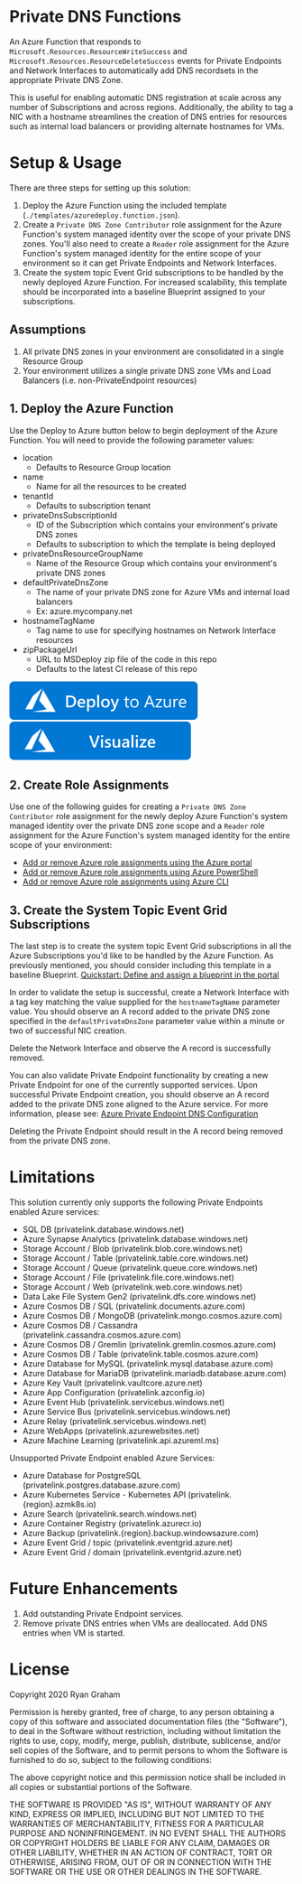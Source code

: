 # Private DNS Functions

An Azure Function that responds to `Microsoft.Resources.ResourceWriteSuccess` and `Microsoft.Resources.ResourceDeleteSuccess` events for Private Endpoints and Network Interfaces to automatically add DNS recordsets in the appropriate Private DNS Zone.

This is useful for enabling automatic DNS registration at scale across any number of Subscriptions and across regions. Additionally, the ability to tag a NIC with a hostname streamlines the creation of DNS entries for resources such as internal load balancers or providing alternate hostnames for VMs.

# Setup & Usage

There are three steps for setting up this solution:

1. Deploy the Azure Function using the included template (`./templates/azuredeploy.function.json`).
1. Create a `Private DNS Zone Contributor` role assignment for the Azure Function's system managed identity over the scope of your private DNS zones. You'll also need to create a `Reader` role assignment for the Azure Function's system managed identity for the entire scope of your environment so it can get Private Endpoints and Network Interfaces.
1. Create the system topic Event Grid subscriptions to be handled by the newly deployed Azure Function. For increased scalability, this template should be incorporated into a baseline Blueprint assigned to your subscriptions.

## Assumptions
1. All private DNS zones in your environment are consolidated in a single Resource Group
1. Your environment utilizes a single private DNS zone VMs and Load Balancers (i.e. non-PrivateEndpoint resources)

## 1. Deploy the Azure Function

Use the Deploy to Azure button below to begin deployment of the Azure Function. You will need to provide the following parameter values:

- location
    - Defaults to Resource Group location
- name
    - Name for all the resources to be created
- tenantId
    - Defaults to subscription tenant
- privateDnsSubscriptionId
    - ID of the Subscription which contains your environment's private DNS zones
    - Defaults to subscription to which the template is being deployed
- privateDnsResourceGroupName
    - Name of the Resource Group which contains your environment's private DNS zones
- defaultPrivateDnsZone
    - The name of your private DNS zone for Azure VMs and internal load balancers
    - Ex: azure.mycompany.net
- hostnameTagName
    - Tag name to use for specifying hostnames on Network Interface resources
- zipPackageUrl
    - URL to MSDeploy zip file of the code in this repo
    - Defaults to the latest CI release of this repo

[![Deploy To Azure](https://raw.githubusercontent.com/Azure/azure-quickstart-templates/master/1-CONTRIBUTION-GUIDE/images/deploytoazure.svg?sanitize=true)](https://portal.azure.com/#create/Microsoft.Template/uri/https%3A%2F%2Fraw.githubusercontent.com%2Frjygraham%2FPrivateDnsFunctions%2Fmaster%2Ftemplates%2Fazuredeploy.function.json)  [![Visualize](https://raw.githubusercontent.com/Azure/azure-quickstart-templates/master/1-CONTRIBUTION-GUIDE/images/visualizebutton.svg?sanitize=true)](http://armviz.io/#/?load=https%3A%2F%2Fraw.githubusercontent.com%2Frjygraham%2FPrivateDnsFunctions%2Fmaster%2Ftemplates%2Fazuredeploy.function.json)

## 2. Create Role Assignments

Use one of the following guides for creating a `Private DNS Zone Contributor` role assignment for the newly deploy Azure Function's system managed identity over the private DNS zone scope and a `Reader` role assignment for the Azure Function's system managed identity for the entire scope of your environment:

- [Add or remove Azure role assignments using the Azure portal](https://docs.microsoft.com/en-us/azure/role-based-access-control/role-assignments-portal)
- [Add or remove Azure role assignments using Azure PowerShell](https://docs.microsoft.com/en-us/azure/role-based-access-control/role-assignments-powershell)
- [Add or remove Azure role assignments using Azure CLI](https://docs.microsoft.com/en-us/azure/role-based-access-control/role-assignments-cli)

## 3. Create the System Topic Event Grid Subscriptions

The last step is to create the system topic Event Grid subscriptions in all the Azure Subscriptions you'd like to be handled by the Azure Function. As previously mentioned, you should consider including this template in a baseline Blueprint. [Quickstart: Define and assign a blueprint in the portal](https://docs.microsoft.com/en-us/azure/governance/blueprints/create-blueprint-portal)

In order to validate the setup is successful, create a Network Interface with a tag key matching the value supplied for the `hostnameTagName` parameter value. You should observe an A record added to the private DNS zone specified in the `defaultPrivateDnsZone` parameter value within a minute or two of successful NIC creation.

Delete the Network Interface and observe the A record is successfully removed.

You can also validate Private Endpoint functionality by creating a new Private Endpoint for one of the currently supported services. Upon successful Private Endpoint creation, you should observe an A record added to the private DNS zone aligned to the Azure service. For more information, please see: [Azure Private Endpoint DNS Configuration](https://docs.microsoft.com/en-us/azure/private-link/private-endpoint-dns)

Deleting the Private Endpoint should result in the A record being removed from the private DNS zone.

# Limitations

This solution currently only supports the following Private Endpoints enabled Azure services:

- SQL DB (privatelink.database.windows.net)
- Azure Synapse Analytics (privatelink.database.windows.net)
- Storage Account / Blob (privatelink.blob.core.windows.net)
- Storage Account / Table (privatelink.table.core.windows.net)
- Storage Account / Queue (privatelink.queue.core.windows.net)
- Storage Account / File (privatelink.file.core.windows.net)
- Storage Account / Web (privatelink.web.core.windows.net)
- Data Lake File System Gen2 (privatelink.dfs.core.windows.net)
- Azure Cosmos DB / SQL (privatelink.documents.azure.com)
- Azure Cosmos DB / MongoDB (privatelink.mongo.cosmos.azure.com)
- Azure Cosmos DB / Cassandra (privatelink.cassandra.cosmos.azure.com)
- Azure Cosmos DB / Gremlin (privatelink.gremlin.cosmos.azure.com)
- Azure Cosmos DB / Table (privatelink.table.cosmos.azure.com)
- Azure Database for MySQL (privatelink.mysql.database.azure.com)
- Azure Database for MariaDB (privatelink.mariadb.database.azure.com)
- Azure Key Vault (privatelink.vaultcore.azure.net)
- Azure App Configuration (privatelink.azconfig.io)
- Azure Event Hub (privatelink.servicebus.windows.net)
- Azure Service Bus (privatelink.servicebus.windows.net)
- Azure Relay (privatelink.servicebus.windows.net)
- Azure WebApps (privatelink.azurewebsites.net)
- Azure Machine Learning (privatelink.api.azureml.ms)

Unsupported Private Endpoint enabled Azure Services:

- Azure Database for PostgreSQL (privatelink.postgres.database.azure.com)
- Azure Kubernetes Service - Kubernetes API (privatelink.{region}.azmk8s.io)
- Azure Search (privatelink.search.windows.net)
- Azure Container Registry (privatelink.azurecr.io)
- Azure Backup (privatelink.{region}.backup.windowsazure.com)
- Azure Event Grid / topic (privatelink.eventgrid.azure.net)
- Azure Event Grid / domain (privatelink.eventgrid.azure.net)

# Future Enhancements

1. Add outstanding Private Endpoint services.
1. Remove private DNS entries when VMs are deallocated. Add DNS entries when VM is started.

# License

Copyright 2020 Ryan Graham

Permission is hereby granted, free of charge, to any person obtaining a copy of this software and associated documentation files (the "Software"), to deal in the Software without restriction, including without limitation the rights to use, copy, modify, merge, publish, distribute, sublicense, and/or sell copies of the Software, and to permit persons to whom the Software is furnished to do so, subject to the following conditions:

The above copyright notice and this permission notice shall be included in all copies or substantial portions of the Software.

THE SOFTWARE IS PROVIDED "AS IS", WITHOUT WARRANTY OF ANY KIND, EXPRESS OR IMPLIED, INCLUDING BUT NOT LIMITED TO THE WARRANTIES OF MERCHANTABILITY, FITNESS FOR A PARTICULAR PURPOSE AND NONINFRINGEMENT. IN NO EVENT SHALL THE AUTHORS OR COPYRIGHT HOLDERS BE LIABLE FOR ANY CLAIM, DAMAGES OR OTHER LIABILITY, WHETHER IN AN ACTION OF CONTRACT, TORT OR OTHERWISE, ARISING FROM, OUT OF OR IN CONNECTION WITH THE SOFTWARE OR THE USE OR OTHER DEALINGS IN THE SOFTWARE.